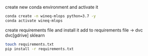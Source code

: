 
create new conda environment and activate it

```bash
conda create -n wineq-mlops python=3.7 -y
conda activate wineq-mlops
```

create requirements file and install it
add to requirements file -> 
dvc
dvc[gdrive]
sklearn

```bash
touch requirements.txt
pip install -r requirements.txt
```

